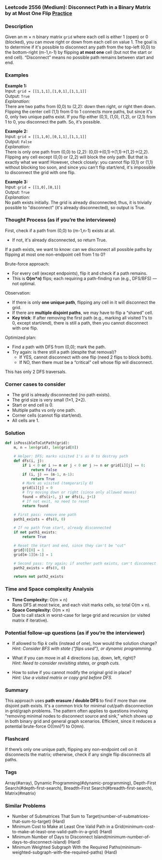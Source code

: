 ### Leetcode 2556 (Medium): Disconnect Path in a Binary Matrix by at Most One Flip [Practice](https://leetcode.com/problems/disconnect-path-in-a-binary-matrix-by-at-most-one-flip)

### Description  
Given an m × n binary matrix `grid` where each cell is either 1 (open) or 0 (blocked), you can move right or down from each cell on value 1. The goal is to determine if it's possible to disconnect any path from the top-left (0,0) to the bottom-right (m-1,n-1) by flipping **at most one** cell (but not the start or end cell). “Disconnect” means no possible path remains between start and end.

### Examples  

**Example 1:**  
Input: `grid = [[1,1,1],[1,0,1],[1,1,1]]`  
Output: `True`  
*Explanation:*  
There are two paths from (0,0) to (2,2): down then right, or right then down. Flipping the center cell (1,1) from 0 to 1 connects more paths, but since it's 0, only two unique paths exist. If you flip either (0,1), (1,0), (1,2), or (2,1) from 1 to 0, you disconnect the path. So, it's possible.

**Example 2:**  
Input: `grid = [[1,1,0],[0,1,1],[1,1,1]]`  
Output: `False`  
*Explanation:*  
There is only one path from (0,0) to (2,2): (0,0)→(0,1)→(1,1)→(1,2)→(2,2). Flipping any cell except (0,0) or (2,2) will block the only path. But that is exactly what we want! However, check closely: you cannot flip (0,1) or (1,1) without blocking too soon, and since you can't flip start/end, it's impossible to disconnect the grid with one flip.

**Example 3:**  
Input: `grid = [[1,0],[0,1]]`  
Output: `True`  
*Explanation:*  
No path exists initially. The grid is already disconnected; thus, it is trivially possible to "disconnect" (it's already disconnected), so output is True.

### Thought Process (as if you’re the interviewee)  
First, check if a path from (0,0) to (m-1,n-1) exists at all.  
- If not, it's already disconnected, so return True.

If a path exists, we want to know: can we disconnect all possible paths by flipping at most one non-endpoint cell from 1 to 0? 

Brute-force approach:
- For every cell (except endpoints), flip it and check if a path remains.
- This is **O(m\*n)** flips; each requiring a path-finding run (e.g., DFS/BFS) — not optimal.

Observation:
- If there is only **one unique path**, flipping any cell in it will disconnect the grid.
- If there are **multiple disjoint paths**, we may have to flip a “shared” cell.
- **Key trick**: If after removing the first path (e.g., marking all visited 1's to 0, except start/end), there is still a path, then you cannot disconnect with one flip.

Optimized plan:
- Find a path with DFS from (0,0); mark the path.
- Try again: is there still a path (despite that removal)? 
  - If YES, cannot disconnect with one flip (need 2 flips to block both).
  - If NO, then there must be a “critical” cell whose flip will disconnect.

This has only 2 DFS traversals.

### Corner cases to consider  
- The grid is already disconnected (no path exists).
- The grid size is very small (1×1, 2×2).
- Start or end cell is 0.
- Multiple paths vs only one path.
- Corner cells (cannot flip start/end).
- All cells are 1.

### Solution

```python
def isPossibleToCutPath(grid):
    m, n = len(grid), len(grid[0])

    # Helper: DFS; marks visited 1's as 0 to destroy path
    def dfs(i, j):
        if i < 0 or i >= m or j < 0 or j >= n or grid[i][j] == 0:
            return False
        if (i, j) == (m-1, n-1):
            return True
        # Mark as visited (temporarily 0)
        grid[i][j] = 0
        # Try moving down or right (since only allowed moves)
        found = dfs(i+1, j) or dfs(i, j+1)
        # If not exit, no need to reset
        return found

    # First pass: remove one path
    path1_exists = dfs(0, 0)

    # If no path from start, already disconnected
    if not path1_exists:
        return True

    # Reset the start and end, since they can't be "cut"
    grid[0][0] = 1
    grid[m-1][n-1] = 1

    # Second pass: try again; if another path exists, can't disconnect with one flip
    path2_exists = dfs(0, 0)

    return not path2_exists
```

### Time and Space complexity Analysis  

- **Time Complexity:** O(m × n)  
  Runs DFS at most twice, and each visit marks cells, so total O(m × n).
- **Space Complexity:** O(m × n)  
  Due to call stack in worst-case for large grid and recursion (or visited matrix if iterative).

### Potential follow-up questions (as if you’re the interviewer)  

- If allowed to flip *k* cells (instead of one), how would the solution change?  
  *Hint: Consider BFS with state (“flips used”), or dynamic programming.*

- What if you can move in all 4 directions (up, down, left, right)?  
  *Hint: Need to consider revisiting states, or graph cuts.*

- How to solve if you cannot modify the original grid in place?  
  *Hint: Use a visited matrix or copy grid before DFS.*

### Summary
This approach uses **path erasure / double DFS** to find if more than one disjoint path exists. It's a common trick for minimal cut/path disconnection in grid/graph problems. The pattern often applies to questions involving “removing minimal nodes to disconnect source and sink,” which shows up in both binary grid and general graph scenarios. Efficient, since it reduces a potential brute-force O((mn)²) to O(mn).


### Flashcard
If there’s only one unique path, flipping any non-endpoint cell on it disconnects the matrix; otherwise, check if any single flip disconnects all paths.

### Tags
Array(#array), Dynamic Programming(#dynamic-programming), Depth-First Search(#depth-first-search), Breadth-First Search(#breadth-first-search), Matrix(#matrix)

### Similar Problems
- Number of Submatrices That Sum to Target(number-of-submatrices-that-sum-to-target) (Hard)
- Minimum Cost to Make at Least One Valid Path in a Grid(minimum-cost-to-make-at-least-one-valid-path-in-a-grid) (Hard)
- Minimum Number of Days to Disconnect Island(minimum-number-of-days-to-disconnect-island) (Hard)
- Minimum Weighted Subgraph With the Required Paths(minimum-weighted-subgraph-with-the-required-paths) (Hard)